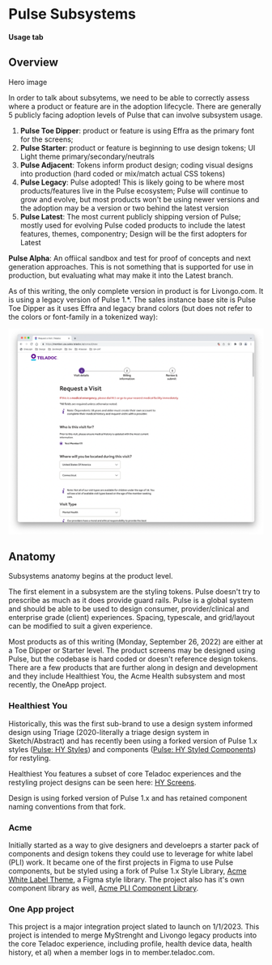 # Pulse Subsystems
#### Usage tab

## Overview
Hero image

In order to talk about subsytems, we need to be able to correctly assess where a product or feature are in the adoption lifecycle. 
There are generally 5 publicly facing adoption levels of Pulse that can involve subsystem usage.

1. **Pulse Toe Dipper**: product or feature is using Effra as the primary font for the screens;
2. **Pulse Starter**: product or feature is beginning to use design tokens; UI Light theme primary/secondary/neutrals
3. **Pulse Adjacent**: Tokens inform product design; coding visual designs into production (hard coded or mix/match actual CSS tokens)
4. **Pulse Legacy**: Pulse adopted! This is likely going to be where most products/features live in the Pulse ecosystem; Pulse will continue to grow and evolve, but most products won't be using newer versions and the adoption may be a version or two behind the latest version
5. **Pulse Latest**: The most current publicly shipping version of Pulse; mostly used for evolving Pulse coded products to include the latest features, themes, componentry; Design will be the first adopters for Latest

**Pulse Alpha**: An offiical sandbox and test for proof of concepts and next generation approaches. This is not something that is supported for use in production, but evaluating what may make it into the Latest branch.

As of this writing, the only complete version in product is for Livongo.com. It is using a legacy version of Pulse 1.*. The sales instance base site is Pulse Toe Dipper as it uses Effra and legacy brand colors (but does not refer to the colors or font-family in a tokenized way):

![Sales demo example](/images/220926-sales-instance-rav-mh.png)

<!-- [Impacts or can be used in certain flows or pages, including...]

[Flow or page]
[Flow or page]
[Flow or page]
[Discuss any usage of being nested in complex components], including:

[Modal]
[Complex component] -->

## Anatomy

Subsystems anatomy begins at the product level. 

The first element in a subsystem are the styling tokens. Pulse doesn't try to prescribe as much as it does provide guard rails. Pulse is a global system and should be able to be used to design consumer, provider/clinical and enterprise grade (client) experiences. Spacing, typescale, and grid/layout can be modified to suit a given experience. 

Most products as of this writing (Monday, September 26, 2022) are either at a Toe Dipper or Starter level. The product screens may be designed using Pulse, but the codebase is hard coded or doesn't reference design tokens. There are a few products that are further along in design and development and they include Healthiest You, the Acme Health subsystem and most recently, the OneApp project. 

### Healthiest You

Historically, this was the first sub-brand to use a design system informed design using Triage (2020-literally a triage design system in Sketch/Abstract) and has recently been using a forked version of Pulse 1.x styles ([Pulse: HY Styles](https://www.figma.com/file/Y1a1opMhm50xF78AJ894yz/Untitled)) and components ([Pulse: HY Styled Components](https://www.figma.com/file/e9aMJT9QTFklORcUF09CPk/Pulse-HY-Components)) for restyling.

Healthiest You features a subset of core Teladoc experiences and the restyling project designs can be seen here: [HY Screens](https://www.figma.com/file/EO15e06sADFG0ofbAdNGm6/HY-Screens-2022).

Design is using forked version of Pulse 1.x and has retained component naming conventions from that fork. 


### Acme

Initially started as a way to give designers and develoeprs a starter pack of components and design tokens they could use to leverage for white label (PLI) work. It became one of the first projects in Figma to use Pulse components, but be styled using a fork of Pulse 1.x Style Library, [Acme White Label Theme](https://www.figma.com/file/u3QAQlnwHibHuONhqHzze0/Acme-White-Label-Theme-(Copy)), a Figma style library. The project also has it's own component library as well, [Acme PLI Component Library](https://www.figma.com/file/tTqYsFKy9D1qw3TY1OGgQf/Acme-PLI-Component-Library).

### One App project

This project is a major integration project slated to launch on 1/1/2023. This project is intended to merge MyStrenght and Livongo legacy products into the core Teladoc experience, including profile, health device data, health history, et al) when a member logs in to member.teladoc.com.





<!-- ## Variants and options
You can inspect each variant and style in the Figma tab. ["Color overrides" as a subsection here].

Variant Name variant 1
Note for variant 1: [Write about the specific use of variant and the role it serves in an interface. Write it in relation to other variants to give context and guidance. Always include specific scenarios that are appropriate, considerations, and any direction on limitations or when not to use variant]
Variant Name variant 2
Note for variant 2: [Write about the specific use of variant and the role it serves in an interface. Write it in relation to other variants to give context and guidance. Always include specific scenarios that are appropriate, considerations, and any direction on limitations or when not to use variant]
Variant Name variant 3
Note for variant 3: [Write about the specific use of variant and the role it serves in an interface. Write it in relation to other variants to give context and guidance. Always include specific scenarios that are appropriate, considerations, and any direction on limitations or when not to use variant]
etc

### Options
Figma upload, annotated in ZH? for each option example

Options title 1, Example: States
Note for Option 1 
[Highlight when a component supports different states.]

[State name 1] [Component name] types
[State name 2] [Component name] types
[State name 3] [Component name] types
[State name 4] [Component name] types
[State name 5] [Component name] types
[State name 6] [Component name] types

[Include any considerations for each state (e.g., Loading) and any platform-unique instances.]

Options 2, Example: Sizing
Note for options 2: [Sections describing sizing options should breakdown all sizing options available and context as to when to use them.]
[Size name] [Component name] size
[Size name] [Component name] size

[Options title 3, Ex: "Icons"] options
[Sections describing an optional feature of a component (e.g., icons support) should be broken down of all different styling options available, when to use said optional feature, best practices, and when or how NOT to use them. Best to clarify if intention of use differs between Pulse kits ]

[Component name] [icon placement description]
[Component name] [icon placement description]
[Component name] [icon placement description]

[Options title 4, Ex: "Destructive"] options
[Write about the specific use of variant and the role it serves in an interface. Write it in relation to other variants to give context and guidance. Always include specific scenarios that are appropriate, considerations, and any direction on limitations or when not to use variant]

## Placement
[use 2 column layout]

Placement guidelines title 1
Hero image(s) of grayscale wireframe with the placement in Color
[This section is an example of when a full-scale image is used to demonstrate placement, alongside an title and description. The image can display an entire desktop or mobile view, partial view of a desktop or mobile view, full or partial view of a complex component, or a general layout of basic comments. Write a general description about what is in the full-width image. May or may not include badging to specify specific parts of the image. Can also discuss how a component RESIZES across all of Placement sections]

Placement guidelines title 2
Img upload for each guideline
[Write a description about the image demonstration of placement. Take notes on what the general behavior is, any exceptional worth demonstrating, how it may alter across different media queries etc.]

[Write a description about the image demonstration of placement. Take notes on what the general behavior is, any exceptional worth demonstrating, how it may alter across different media queries etc.]

Placement guidelines title 3
(This section is an example of when utilizing Rules widget to demonstrate placement guidelines for component). [This is a paragraph description of what this guidance is about]

then do and don't examples and any other Rules

## Interaction (optional)

[Interaction bold title — e.g., explaining tap target specifics of entire, specific, or gesture interaction]

Figma upload annotated Hero
[description of interaction]

## Animation or motion (optional)

Animation frames with descriptive notes for each frame 
Frame 1
Note for frame 1

Frame 2
Note for frame 2

Frame 3
Note for frame 3

## Examples (optional)
Product image upload?
caption 

## Content guidelines
[All of content guides should be broken down as sections (i.e., each guideline, a section). Each section has a bold paragraph title followed by a description as paragraph, followed by using the Rules widget. Content guidelines can be used for SPECIFIC content or icons usage within the component.] 

[Be succinct]

[Text used in button should generally be one or two words, four at max. Fewer than 20 characters should be used (including spaces).

Avoid using punctuation marks, emojis, or symbols.]

Do and don't examples
 -->
